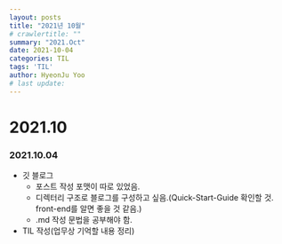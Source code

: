 ```yaml
---
layout: posts
title: "2021년 10월"
# crawlertitle: ""
summary: "2021.Oct"
date: 2021-10-04
categories: TIL
tags: 'TIL'
author: HyeonJu Yoo
# last update:
---
```

# 2021.10

### 2021.10.04
- 깃 블로그
    - 포스트 작성 포맷이 따로 있었음.
    - 디렉터리 구조로 블로그를 구성하고 싶음.(Quick-Start-Guide 확인할 것. front-end를 알면 좋을 것 같음.)
    - .md 작성 문법을 공부해야 함.
- TIL 작성(업무상 기억할 내용 정리)